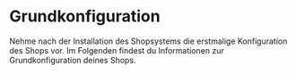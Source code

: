 # Grundkonfiguration 

Nehme nach der Installation des Shopsystems die erstmalige Konfiguration des Shops vor. Im Folgenden findest du Informationen zur Grundkonfiguration deines Shops.
